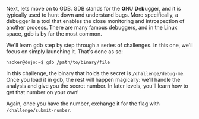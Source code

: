 Next, lets move on to GDB.
GDB stands for the **G**NU **D**e**b**ugger, and it is typically used to hunt down and understand bugs.
More specifically, a debugger is a tool that enables the close monitoring and introspection of another process.
There are many famous debuggers, and in the Linux space, gdb is by far the most common.

We'll learn gdb step by step through a series of challenges.
In this one, we'll focus on simply launching it.
That's done as so:

```console
hacker@dojo:~$ gdb /path/to/binary/file
```

In this challenge, the binary that holds the secret is `/challenge/debug-me`.
Once you load it in gdb, the rest will happen magically: we'll handle the analysis and give you the secret number.
In later levels, you'll learn how to get that number on your own!

Again, once you have the number, exchange it for the flag with `/challenge/submit-number`.
